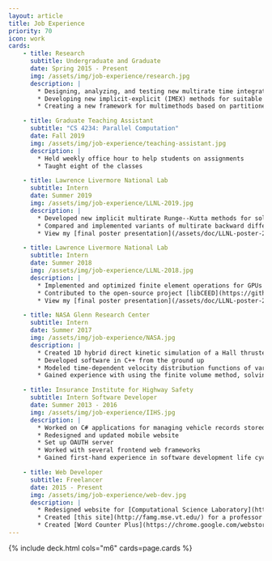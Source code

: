 ```yaml
---
layout: article
title: Job Experience
priority: 70
icon: work
cards:
    - title: Research
      subtitle: Undergraduate and Graduate
      date: Spring 2015 - Present
      img: /assets/img/job-experience/research.jpg
      description: |
        * Designing, analyzing, and testing new multirate time integrators for numerically solving multiscale differential equations
        * Developing new implicit-explicit (IMEX) methods for suitable for stiff problems and differential algebraic equations.
        * Creating a new framework for multimethods based on partitioned general linear methods

    - title: Graduate Teaching Assistant
      subtitle: "CS 4234: Parallel Computation"
      date: Fall 2019
      img: /assets/img/job-experience/teaching-assistant.jpg
      description: |
        * Held weekly office hour to help students on assignments
        * Taught eight of the classes

    - title: Lawrence Livermore National Lab
      subtitle: Intern
      date: Summer 2019
      img: /assets/img/job-experience/LLNL-2019.jpg
      description: |
        * Developed new implicit multirate Runge--Kutta methods for solving stiff, multiscale systems of ordinary differential equations
        * Compared and implemented variants of multirate backward differentiation formula methods
        * View my [final poster presentation](/assets/doc/LLNL-poster-2019.pdf)

    - title: Lawrence Livermore National Lab
      subtitle: Intern
      date: Summer 2018
      img: /assets/img/job-experience/LLNL-2018.jpg
      description: |
        * Implemented and optimized finite element operations for GPUs using CUDA
        * Contributed to the open-source project [libCEED](https://github.com/CEED/libCEED)
        * View my [final poster presentation](/assets/doc/LLNL-poster-2018.pdf)

    - title: NASA Glenn Research Center
      subtitle: Intern
      date: Summer 2017
      img: /assets/img/job-experience/NASA.jpg
      description: |
        * Created 1D hybrid direct kinetic simulation of a Hall thruster
        * Developed software in C++ from the ground up
        * Modeled time-dependent velocity distribution functions of various species in plasma
        * Gained experience with using the finite volume method, solving integro-differential equations, and using visualization tools

    - title: Insurance Institute for Highway Safety
      subtitle: Intern Software Developer
      date: Summer 2013 - 2016
      img: /assets/img/job-experience/IIHS.jpg
      description: |
        * Worked on C# applications for managing vehicle records stored in SQL databases
        * Redesigned and updated mobile website
        * Set up OAUTH server
        * Worked with several frontend web frameworks
        * Gained first-hand experience in software development life cycle

    - title: Web Developer
      subtitle: Freelancer
      date: 2015 - Present
      img: /assets/img/job-experience/web-dev.jpg
      description: |
        * Redesigned website for [Computational Science Laboratory](http://csl.cs.vt.edu)
        * Created [this site](http://famg.mse.vt.edu/) for a professor in Virginia Tech Materials Science and Engineering department
        * Created [Word Counter Plus](https://chrome.google.com/webstore/detail/word-counter-plus/fpjegfbcdijjfkceenlfoehpcakfgldj), a Chrome extension for performing word counts.
---
```


{% include deck.html cols="m6" cards=page.cards %}
